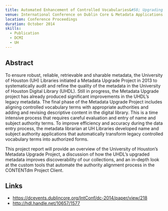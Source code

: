```yaml
---
title: Automated Enhancement of Controlled Vocabularies&#58; Upgrading Legacy Metadata in CONTENTdm
venue: International Conference on Dublin Core & Metadata Applications Proceedings 2014
location: Conference Proceedings
duration: October 2014
skills:
  - Publication
  - DCMI
  - UH
---
```


Abstract
-------

To ensure robust, reliable, retrievable and sharable metadata, the University of Houston (UH) Libraries initiated a Metadata Upgrade Project in 2013 to systematically audit and refine the quality of the metadata in the University of Houston Digital Library (UHDL). Still in progress, the Metadata Upgrade project has already produced significant improvements in the UHDL’s legacy metadata. The final phase of the Metadata Upgrade Project includes aligning controlled vocabulary terms with appropriate authorities and adding and revising descriptive content in the digital library. This is a time intensive process that requires careful evaluation and entry of name and subject authority terms. To improve efficiency and accuracy during the data entry process, the metadata librarian at UH Libraries developed name and subject authority applications that automatically transform legacy controlled vocabulary terms into authorized forms.

This project report will provide an overview of the University of Houston’s Metadata Upgrade Project, a discussion of how the UHDL’s upgraded metadata improves discoverability of our collections, and an in-depth look at the custom tools that automate the authority alignment process in the CONTENTdm Project Client.


Links
----------

* <https://dcevents.dublincore.org/IntConf/dc-2014/paper/view/218>
* <http://hdl.handle.net/10657/1577>
